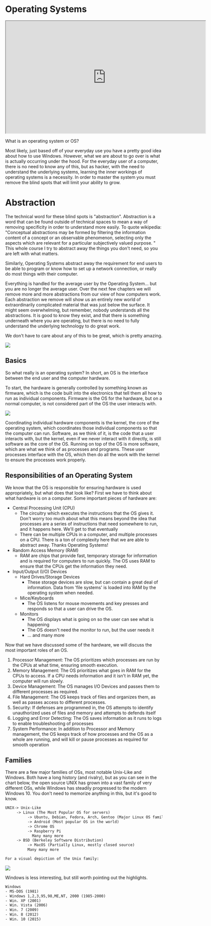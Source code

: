 # Operating Systems

<iframe allowfullscreen class="fr-draggable" height="360" src="https://www.youtube.com/embed/UoaR2bzFDKE?wmode=opaque" width="640"></iframe>

  

What is an operating system or OS?

Most likely, just based off of your everyday use you have a pretty good
idea about how to use Windows. However, what we are about to go over is
what is actually occurring under the hood. For the everyday user of a
computer, there is no need to know any of this, but as hacker, with the
need to understand the underlying systems, learning the inner workings
of operating systems is a necessity. In order to master the system you
must remove the blind spots that will limit your ability to grow.

# Abstraction

The technical word for these blind spots is "abstraction". Abstraction
is a word that can be found outside of technical spaces to mean a way of
removing specificity in order to understand more easily. To quote
wikipedia: "Conceptual abstractions may be formed by filtering the
information content of a concept or an observable phenomenon, selecting
only the aspects which are relevant for a particular subjectively valued
purpose. " This whole course I try to abstract away the things you don't
need, so you are left with what matters.

Similarly, Operating Systems abstract away the requirement for end users
to be able to program or know how to set up a network connection, or
really do most things with their computer.

Everything is handled for the average user by the Operating System...
but you are no longer the average user. Over the next few chapters we
will remove more and more abstractions from our view of how computers
work. Each abstraction we remove will show us an entirely new world of
extraordinarily complicated material that was just below the surface. It
might seem overwhelming, but remember, nobody understands all the
abstractions. It is good to know they exist, and that there is something
underneath where you are operating, but there is no need to fully
understand the underlying technology to do great work.

We don't have to care about any of this to be great, which is pretty
amazing.

<a href="https://en.wikipedia.org/wiki/Linux" rel="noopener"
target="_blank"><img
src="https://files.cdn.thinkific.com/file_uploads/429463/images/9d6/486/5b5/1629584983605.jpg"
class="fr-fic fr-dii"
srcset="https://files.cdn.thinkific.com/file_uploads/429463/images/9d6/486/5b5/1629584983605.jpg?width=1920 1x, https://files.cdn.thinkific.com/file_uploads/429463/images/9d6/486/5b5/1629584983605.jpg?width=1920&amp;dpr=2 2x, https://files.cdn.thinkific.com/file_uploads/429463/images/9d6/486/5b5/1629584983605.jpg?width=1920&amp;dpr=3 3x" /></a>

## Basics

So what really is an operating system? In short, an OS is the interface
between the end user and the computer hardware.

To start, the hardware is generally controlled by something known as
firmware, which is the code built into the electronics that tell them
all how to run as individual components. Firmware is the OS for the
hardware, but on a normal computer, is not considered part of the OS the
user interacts with.

<a href="https://en.wikipedia.org/wiki/Operating_system" rel="noopener"
target="_blank"><img
src="https://files.cdn.thinkific.com/file_uploads/429463/images/344/f30/406/1629584981534.jpg"
class="fr-fic fr-dii"
srcset="https://files.cdn.thinkific.com/file_uploads/429463/images/344/f30/406/1629584981534.jpg?width=1920 1x, https://files.cdn.thinkific.com/file_uploads/429463/images/344/f30/406/1629584981534.jpg?width=1920&amp;dpr=2 2x, https://files.cdn.thinkific.com/file_uploads/429463/images/344/f30/406/1629584981534.jpg?width=1920&amp;dpr=3 3x" /></a>

Coordinating individual hardware components is the kernel, the core of
the operating system, which coordinates those individual components so
that the computer can run. Software, as we think of it, is the code that
a user interacts with, but the kernel, even if we never interact with it
directly, is still software as the core of the OS. Running on top of the
OS is more software, which are what we think of as processes and
programs. These user processes interface with the OS, which then do all
the work with the kernel to ensure the processes work properly.

## Responsibilities of an Operating System

We know that the OS is responsible for ensuring hardware is used
appropriately, but what does that look like? First we have to think
about what hardware is on a computer. Some important pieces of hardware
are:

-   Central Processing Unit (CPU)
    -   The circuitry which executes the instructions that the OS gives
        it. Don't worry too much about what this means beyond the idea
        that processes are a series of instructions that need somewhere
        to run, and it happens here. We'll get to that eventually
    -   There can be multiple CPUs in a computer, and multiple processes
        on a CPU. There is a ton of complexity here that we are able to
        abstract away. Thanks Operating Systems!
-   Random Access Memory (RAM)
    -   RAM are chips that provide fast, temporary storage for
        information and is required for computers to run quickly. The OS
        uses RAM to ensure that the CPUs get the information they need.
-   Input/Output (I/O) Devices
    -   Hard Drives/Storage Devices
        -   These storage devices are slow, but can contain a great deal
            of information. Data from 'file systems' is loaded into RAM
            by the operating system when needed.
    -   Mice/Keyboards
        -   The OS listens for mouse movements and key presses and
            responds so that a user can drive the OS.
    -   Monitors
        -   The OS displays what is going on so the user can see what is
            happening
        -   The OS doesn't need the monitor to run, but the user needs
            it
        -   ... and many more

Now that we have discussed some of the hardware, we will discuss the
most important roles of an OS.

1.  Processor Management: The OS prioritizes which processes are run by
    the CPUs at what time, ensuring smooth execution.
2.  Memory Management: The OS prioritizes what goes in RAM for the CPUs
    to access. If a CPU needs information and it isn't in RAM yet, the
    computer will run slowly.
3.  Device Management: The OS manages I/O Devices and passes them to
    different processes as required.
4.  File Management: The OS keeps track of files and organizes them, as
    well as passes access to different processes.
5.  Security: If defenses are programmed in, the OS attempts to identify
    unauthorized uses of files and memory and attempts to defends itself
6.  Logging and Error Detecting: The OS saves information as it runs to
    logs to enable troubleshooting of processes
7.  System Performance: In addition to Processor and Memory management,
    the OS keeps track of how processes and the OS as a whole are
    running, and will kill or pause processes as required for smooth
    operation

## Families

There are a few major families of OSs, most notable Unix-Like and
Windows. Both have a long history (and rivalry), but as you can see in
the chart below, the open source UNIX has grown into a vast family of
very different OSs, while Windows has steadily progressed to the modern
Windows 10. You don't need to memorize anything in this, but it's good
to know.

``` default
UNIX-> Unix-Like  
     -> Linux (The Most Popular OS for servers)                      
          -> Ubuntu, Debian, Fedora, Arch, Gentoo (Major Linux OS families)            
          -> Android (Most popular OS in the world)                     
          -> Chrome OS                      
          -> Raspberry Pi                    
            Many many more                  
     -> BSD (Berkeley Software Distribution)                    
          -> MacOS (Partially Linux, mostly closed source)                      
          Many many more

For a visual depiction of the Unix family:
```

<a href="https://en.wikipedia.org/wiki/Unix" rel="noopener"
target="_blank"><img
src="https://files.cdn.thinkific.com/file_uploads/429463/images/a8f/ea2/09c/1629584982269.jpg"
class="fr-fic fr-dii"
srcset="https://files.cdn.thinkific.com/file_uploads/429463/images/a8f/ea2/09c/1629584982269.jpg?width=1920 1x, https://files.cdn.thinkific.com/file_uploads/429463/images/a8f/ea2/09c/1629584982269.jpg?width=1920&amp;dpr=2 2x, https://files.cdn.thinkific.com/file_uploads/429463/images/a8f/ea2/09c/1629584982269.jpg?width=1920&amp;dpr=3 3x" /></a>

Windows is less interesting, but still worth pointing out the
highlights.

``` default
Windows  
- MS-DOS (1981)  
- Windows 1,2,3,95,98,ME,NT, 2000 (1985-2000)  
- Win. XP (2001)  
- Win. Vista (2006)  
- Win. 7 (2009)  
- Win. 8 (2012)  
- Win. 10 (2015)
```
